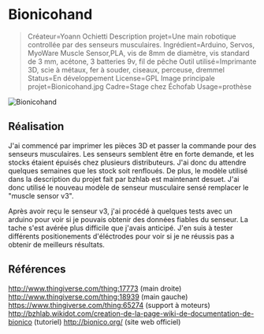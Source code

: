 # Bionicohand

>Créateur=Yoann Ochietti
Description projet=Une main robotique controllée par des senseurs musculaires.
Ingrédient=Arduino, Servos, MyoWare Muscle Sensor,PLA, vis de 8mm de diamètre, vis standard de 3 mm, acétone, 3 batteries 9v, fil de pêche
Outil utilisé=Imprimante 3D, scie à métaux, fer à souder, ciseaux, perceuse, dremmel
Status=En développement
License=GPL
Image principale projet=Bionicohand.jpg
Cadre=Stage chez Échofab
Usage=prothèse

![Bionicohand](https://user-images.githubusercontent.com/65183668/84677147-9c11f380-af2e-11ea-95af-c96dfb5d87e5.jpg)

## Réalisation
J'ai commencé par imprimer les pièces 3D et passer la commande pour des senseurs musculaires. Les senseurs semblent être en forte demande, et les stocks étaient épuisés chez plusieurs distributeurs. J'ai donc du attendre quelques semaines que les stock soit renfloués. De plus, le modèle utilisé dans la description du projet fait par bzhlab est maintenant desuet. J'ai donc utilisé le nouveau modèle de senseur musculaire sensé remplacer le "muscle sensor v3". 

Après avoir reçu le senseur v3, j'ai procédé à quelques tests avec un arduino pour voir si je pouvais obtenir des données fiables du senseur. La tache s'est avérée plus difficile que j'avais anticipé. J'en suis à tester différents positionements d'éléctrodes pour voir si je ne réussis pas a obtenir de meilleurs résultats.


## Références
http://www.thingiverse.com/thing:17773 (main droite)
http://www.thingiverse.com/thing:18939 (main gauche)
https://www.thingiverse.com/thing:65274 (support à moteurs)
http://bzhlab.wikidot.com/creation-de-la-page-wiki-de-documentation-de-bionico (tutoriel)
http://bionico.org/ (site web officiel)

